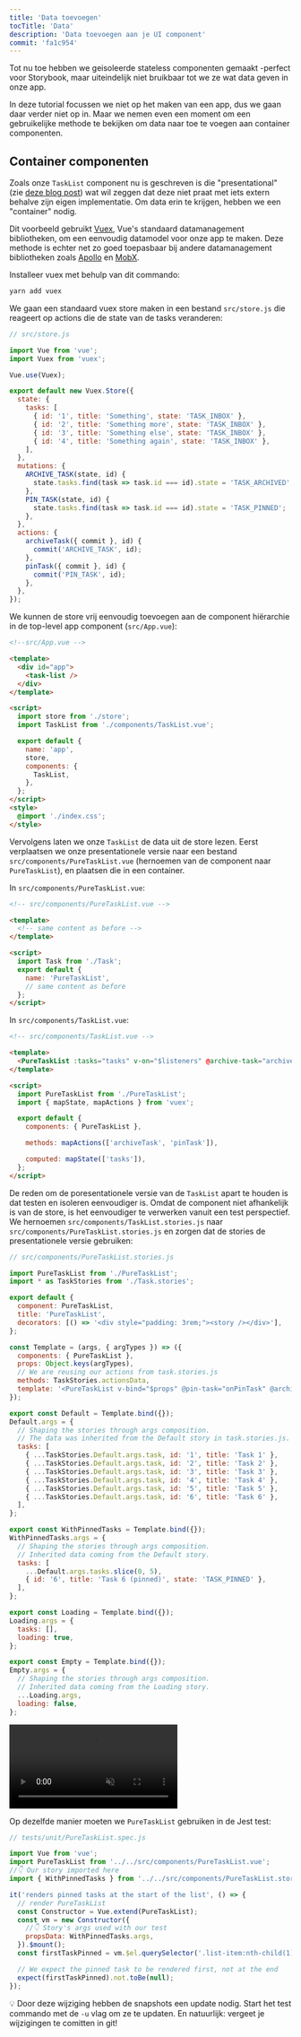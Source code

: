 ```yaml
---
title: 'Data toevoegen'
tocTitle: 'Data'
description: 'Data toevoegen aan je UI component'
commit: 'fa1c954'
---
```


Tot nu toe hebben we geisoleerde stateless componenten gemaakt -perfect voor Storybook, maar uiteindelijk niet bruikbaar tot we ze wat data geven in onze app.

In deze tutorial focussen we niet op het maken van een app, dus we gaan daar verder niet op in. Maar we nemen even een moment om een gebruikelijke methode te bekijken om data naar toe te voegen aan container componenten.

## Container componenten

Zoals onze `TaskList` component nu is geschreven is die "presentational" (zie [deze blog post](https://medium.com/@dan_abramov/smart-and-dumb-components-7ca2f9a7c7d0)) wat wil zeggen dat deze niet praat met iets extern behalve zijn eigen implementatie. Om data erin te krijgen, hebben we een "container" nodig.

Dit voorbeeld gebruikt [Vuex](https://vuex.vuejs.org), Vue's standaard datamanagement bibliotheken, om een eenvoudig datamodel voor onze app te maken. Deze methode is echter net zo goed toepasbaar bij andere datamanagement bibliotheken zoals [Apollo](https://www.apollographql.com/client/) en [MobX](https://mobx.js.org/).

Installeer vuex met behulp van dit commando:

```bash
yarn add vuex
```

We gaan een standaard vuex store maken in een bestand `src/store.js` die reageert op actions die de state van de tasks veranderen:

```javascript
// src/store.js

import Vue from 'vue';
import Vuex from 'vuex';

Vue.use(Vuex);

export default new Vuex.Store({
  state: {
    tasks: [
      { id: '1', title: 'Something', state: 'TASK_INBOX' },
      { id: '2', title: 'Something more', state: 'TASK_INBOX' },
      { id: '3', title: 'Something else', state: 'TASK_INBOX' },
      { id: '4', title: 'Something again', state: 'TASK_INBOX' },
    ],
  },
  mutations: {
    ARCHIVE_TASK(state, id) {
      state.tasks.find(task => task.id === id).state = 'TASK_ARCHIVED';
    },
    PIN_TASK(state, id) {
      state.tasks.find(task => task.id === id).state = 'TASK_PINNED';
    },
  },
  actions: {
    archiveTask({ commit }, id) {
      commit('ARCHIVE_TASK', id);
    },
    pinTask({ commit }, id) {
      commit('PIN_TASK', id);
    },
  },
});
```

We kunnen de store vrij eenvoudig toevoegen aan de component hiërarchie in de top-level app component (`src/App.vue`):

```html
<!--src/App.vue -->

<template>
  <div id="app">
    <task-list />
  </div>
</template>

<script>
  import store from './store';
  import TaskList from './components/TaskList.vue';

  export default {
    name: 'app',
    store,
    components: {
      TaskList,
    },
  };
</script>
<style>
  @import './index.css';
</style>
```

Vervolgens laten we onze `TaskList` de data uit de store lezen. Eerst verplaatsen we onze presentationele versie naar een bestand `src/components/PureTaskList.vue` (hernoemen van de component naar `PureTaskList`), en plaatsen die in een container.

In `src/components/PureTaskList.vue`:

```html
<!-- src/components/PureTaskList.vue -->

<template>
  <!-- same content as before -->
</template>

<script>
  import Task from './Task';
  export default {
    name: 'PureTaskList',
    // same content as before
  };
</script>
```

In `src/components/TaskList.vue`:

```html
<!-- src/components/TaskList.vue -->

<template>
  <PureTaskList :tasks="tasks" v-on="$listeners" @archive-task="archiveTask" @pin-task="pinTask" />
</template>

<script>
  import PureTaskList from './PureTaskList';
  import { mapState, mapActions } from 'vuex';

  export default {
    components: { PureTaskList },

    methods: mapActions(['archiveTask', 'pinTask']),

    computed: mapState(['tasks']),
  };
</script>
```

De reden om de poresentationele versie van de `TaskList` apart te houden is dat testen en isoleren eenvoudiger is. Omdat de component niet afhankelijk is van de store, is het eenvoudiger te verwerken vanuit een test perspectief. We hernoemen `src/components/TaskList.stories.js` naar `src/components/PureTaskList.stories.js` en zorgen dat de stories de presentationele versie gebruiken:

```javascript
// src/components/PureTaskList.stories.js

import PureTaskList from './PureTaskList';
import * as TaskStories from './Task.stories';

export default {
  component: PureTaskList,
  title: 'PureTaskList',
  decorators: [() => '<div style="padding: 3rem;"><story /></div>'],
};

const Template = (args, { argTypes }) => ({
  components: { PureTaskList },
  props: Object.keys(argTypes),
  // We are reusing our actions from task.stories.js
  methods: TaskStories.actionsData,
  template: '<PureTaskList v-bind="$props" @pin-task="onPinTask" @archive-task="onArchiveTask" />',
});

export const Default = Template.bind({});
Default.args = {
  // Shaping the stories through args composition.
  // The data was inherited from the Default story in task.stories.js.
  tasks: [
    { ...TaskStories.Default.args.task, id: '1', title: 'Task 1' },
    { ...TaskStories.Default.args.task, id: '2', title: 'Task 2' },
    { ...TaskStories.Default.args.task, id: '3', title: 'Task 3' },
    { ...TaskStories.Default.args.task, id: '4', title: 'Task 4' },
    { ...TaskStories.Default.args.task, id: '5', title: 'Task 5' },
    { ...TaskStories.Default.args.task, id: '6', title: 'Task 6' },
  ],
};

export const WithPinnedTasks = Template.bind({});
WithPinnedTasks.args = {
  // Shaping the stories through args composition.
  // Inherited data coming from the Default story.
  tasks: [
    ...Default.args.tasks.slice(0, 5),
    { id: '6', title: 'Task 6 (pinned)', state: 'TASK_PINNED' },
  ],
};

export const Loading = Template.bind({});
Loading.args = {
  tasks: [],
  loading: true,
};

export const Empty = Template.bind({});
Empty.args = {
  // Shaping the stories through args composition.
  // Inherited data coming from the Loading story.
  ...Loading.args,
  loading: false,
};
```

<video autoPlay muted playsInline loop>
  <source
    src="/intro-to-storybook/finished-tasklist-states.mp4"
    type="video/mp4"
  />
</video>

<div class="aside">

</div>

Op dezelfde manier moeten we `PureTaskList` gebruiken in de Jest test:

```js
// tests/unit/PureTaskList.spec.js

import Vue from 'vue';
import PureTaskList from '../../src/components/PureTaskList.vue';
//👇 Our story imported here
import { WithPinnedTasks } from '../../src/components/PureTaskList.stories';

it('renders pinned tasks at the start of the list', () => {
  // render PureTaskList
  const Constructor = Vue.extend(PureTaskList);
  const vm = new Constructor({
    //👇 Story's args used with our test
    propsData: WithPinnedTasks.args,
  }).$mount();
  const firstTaskPinned = vm.$el.querySelector('.list-item:nth-child(1).TASK_PINNED');

  // We expect the pinned task to be rendered first, not at the end
  expect(firstTaskPinned).not.toBe(null);
});
```

<div class="aside">
💡 Door deze wijziging hebben de snapshots een update nodig. Start het test commando met de <code>-u</code> vlag om ze te updaten. En natuurlijk: vergeet je wijzigingen te comitten in git!
</div>

